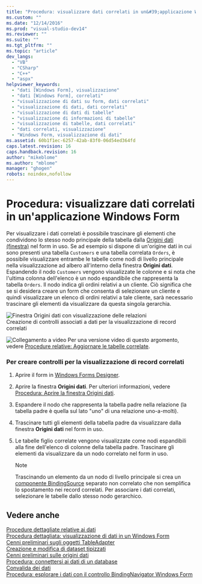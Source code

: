 ```yaml
---
title: "Procedura: visualizzare dati correlati in un&#39;applicazione Windows Form | Microsoft Docs"
ms.custom: ""
ms.date: "12/14/2016"
ms.prod: "visual-studio-dev14"
ms.reviewer: ""
ms.suite: ""
ms.tgt_pltfrm: ""
ms.topic: "article"
dev_langs: 
  - "VB"
  - "CSharp"
  - "C++"
  - "aspx"
helpviewer_keywords: 
  - "dati [Windows Form], visualizzazione"
  - "dati [Windows Form], correlati"
  - "visualizzazione di dati su form, dati correlati"
  - "visualizzazione di dati, dati correlati"
  - "visualizzazione di dati di tabelle"
  - "visualizzazione di informazioni di tabelle"
  - "visualizzazione di tabelle, dati correlati"
  - "dati correlati, visualizzazione"
  - "Windows Form, visualizzazione di dati"
ms.assetid: 60b1f1ec-6257-42ab-83f0-06d54ed364fd
caps.latest.revision: 16
caps.handback.revision: 16
author: "mikeblome"
ms.author: "mblome"
manager: "ghogen"
robots: noindex,nofollow
---
```

# Procedura: visualizzare dati correlati in un&#39;applicazione Windows Form
Per visualizzare i dati correlati è possibile trascinare gli elementi che condividono lo stesso nodo principale della tabella dalla [Origini dati \(finestra\)](../Topic/Data%20Sources%20Window.md) nel form in uso.  Se ad esempio si dispone di un'origine dati in cui sono presenti una tabella `Customers` e una tabella correlata `Orders`, è possibile visualizzare entrambe le tabelle come nodi di livello principale nella visualizzazione ad albero all'interno della finestra **Origini dati**.  Espandendo il nodo `Customers` vengono visualizzate le colonne e si nota che l'ultima colonna dell'elenco è un nodo espandibile che rappresenta la tabella `Orders`.  Il nodo indica gli ordini relativi a un cliente.  Ciò significa che se si desidera creare un form che consenta di selezionare un cliente e quindi visualizzare un elenco di ordini relativi a tale cliente, sarà necessario trascinare gli elementi da visualizzare da questa singola gerarchia.  
  
 ![Finestra Origini dati con visualizzazione delle relazioni](~/docs/data-tools/media/datasources2.gif "DataSources2")  
Creazione di controlli associati a dati per la visualizzazione di record correlati  
  
 ![Collegamento a video](~/docs/data-tools/media/playvideo.gif "PlayVideo") Per una versione video di questo argomento, vedere [Procedure relative: Aggiornare le tabelle correlate](http://go.microsoft.com/fwlink/?LinkId=143527).  
  
### Per creare controlli per la visualizzazione di record correlati  
  
1.  Aprire il form in [Windows Forms Designer](http://msdn.microsoft.com/it-it/3c3d61f8-f36c-4d41-b9c3-398376fabb15).  
  
2.  Aprire la finestra **Origini dati**.  Per ulteriori informazioni, vedere [Procedura: Aprire la finestra Origini dati](../data-tools/how-to-open-the-data-sources-window.md).  
  
3.  Espandere il nodo che rappresenta la tabella padre nella relazione \(la tabella padre è quella sul lato "uno" di una relazione uno\-a\-molti\).  
  
4.  Trascinare tutti gli elementi della tabella padre da visualizzare dalla finestra **Origini dati** nel form in uso.  
  
5.  Le tabelle figlio correlate vengono visualizzate come nodi espandibili alla fine dell'elenco di colonne della tabella padre.  Trascinare gli elementi da visualizzare da un nodo correlato nel form in uso.  
  
    > [!NOTE]
    >  Trascinando un elemento da un nodo di livello principale si crea un [componente BindingSource](../Topic/BindingSource%20Component.md) separato non correlato che non semplifica lo spostamento nei record correlati.  Per associare i dati correlati, selezionare le tabelle dallo stesso nodo gerarchico.  
  
## Vedere anche  
 [Procedure dettagliate relative ai dati](../Topic/Data%20Walkthroughs.md)   
 [Procedura dettagliata: visualizzazione di dati in un Windows Form](../data-tools/walkthrough-displaying-data-on-a-windows-form.md)   
 [Cenni preliminari sugli oggetti TableAdapter](../data-tools/tableadapter-overview.md)   
 [Creazione e modifica di dataset tipizzati](../data-tools/creating-and-editing-typed-datasets.md)   
 [Cenni preliminari sulle origini dati](../data-tools/add-new-data-sources.md)   
 [Procedura: connettersi ai dati di un database](../data-tools/how-to-connect-to-data-in-a-database.md)   
 [Convalida dei dati](../Topic/Validating%20Data.md)   
 [Procedura: esplorare i dati con il controllo BindingNavigator Windows Form](../Topic/How%20to:%20Navigate%20Data%20with%20the%20Windows%20Forms%20BindingNavigator%20Control.md)
